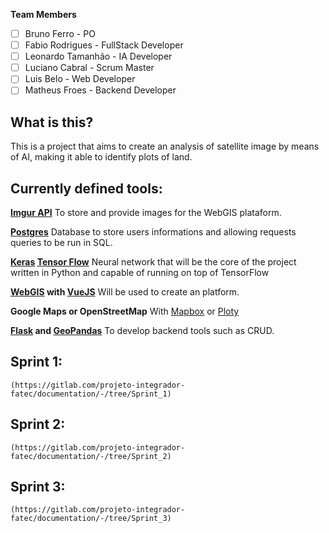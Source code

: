 **Team Members**

- [ ] Bruno Ferro - PO
- [ ] Fabio Rodrigues - FullStack Developer
- [ ] Leonardo Tamanhão - IA Developer
- [ ] Luciano Cabral - Scrum Master
- [ ] Luis Belo - Web Developer
- [ ] Matheus Froes - Backend Developer

## What is this?

This is a project that aims to create an analysis of satellite image by means of AI,
making it able to identify plots of land.

## Currently defined tools:

**[Imgur API](https://apidocs.imgur.com/?version=latest)** To store and provide images
for the WebGIS plataform.

**[Postgres](https://www.postgresql.org/)** Database to store users informations and
allowing requests queries to be run in SQL.

**[Keras](https://keras.io/) [Tensor Flow](https://www.tensorflow.org/)** Neural network
that will be the core of the project written in Python and capable of running on top of
TensorFlow

**[WebGIS](http://www.webgis.com/) with [VueJS](https://vuejs.org/)** Will be used to
create an platform.

**Google Maps or OpenStreetMap** With [Mapbox](https://www.mapbox.com/) or
[Ploty](https://plot.ly/)

**[Flask](https://palletsprojects.com/p/flask/) and
[GeoPandas](https://geopandas.org/)** To develop backend tools such as CRUD.

## Sprint 1:
```
(https://gitlab.com/projeto-integrador-fatec/documentation/-/tree/Sprint_1)
```

## Sprint 2:
```
(https://gitlab.com/projeto-integrador-fatec/documentation/-/tree/Sprint_2)
```

## Sprint 3:
```
(https://gitlab.com/projeto-integrador-fatec/documentation/-/tree/Sprint_3)
```